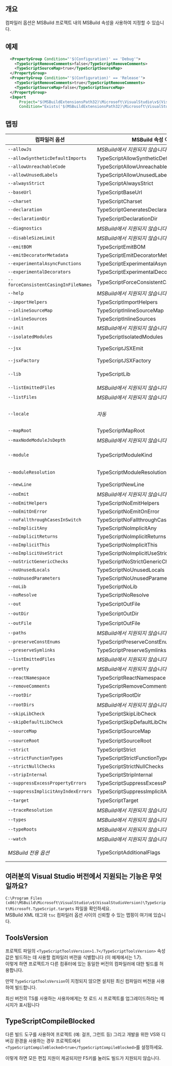 ## 개요

컴파일러 옵션은 MSBuild 프로젝트 내의 MSBuild 속성을 사용하여 지정할 수 있습니다.

## 예제

```XML
  <PropertyGroup Condition="'$(Configuration)' == 'Debug'">
    <TypeScriptRemoveComments>false</TypeScriptRemoveComments>
    <TypeScriptSourceMap>true</TypeScriptSourceMap>
  </PropertyGroup>
  <PropertyGroup Condition="'$(Configuration)' == 'Release'">
    <TypeScriptRemoveComments>true</TypeScriptRemoveComments>
    <TypeScriptSourceMap>false</TypeScriptSourceMap>
  </PropertyGroup>
  <Import
      Project="$(MSBuildExtensionsPath32)\Microsoft\VisualStudio\v$(VisualStudioVersion)\TypeScript\Microsoft.TypeScript.targets"
      Condition="Exists('$(MSBuildExtensionsPath32)\Microsoft\VisualStudio\v$(VisualStudioVersion)\TypeScript\Microsoft.TypeScript.targets')" />
```

## 맵핑

컴파일러 옵션                              | MSBuild 속성 이름                      | 허용된 값
---------------------------------------------|--------------------------------------------|-----------------
`--allowJs`                                  | *MSBuild에서 지원되지 않습니다*                 |
`--allowSyntheticDefaultImports`             | TypeScriptAllowSyntheticDefaultImports     | boolean
`--allowUnreachableCode`                     | TypeScriptAllowUnreachableCode             | boolean
`--allowUnusedLabels`                        | TypeScriptAllowUnusedLabels                | boolean
`--alwaysStrict`                             | TypeScriptAlwaysStrict                     | boolean
`--baseUrl`                                  | TypeScriptBaseUrl                          | 파일 경로
`--charset`                                  | TypeScriptCharset                          |
`--declaration`                              | TypeScriptGeneratesDeclarations            | boolean
`--declarationDir`                           | TypeScriptDeclarationDir                   | 파일 경로
`--diagnostics`                              | *MSBuild에서 지원되지 않습니다*                 |
`--disableSizeLimit`                         | *MSBuild에서 지원되지 않습니다*                 |
`--emitBOM`                                  | TypeScriptEmitBOM                          | boolean
`--emitDecoratorMetadata`                    | TypeScriptEmitDecoratorMetadata            | boolean
`--experimentalAsyncFunctions`               | TypeScriptExperimentalAsyncFunctions       | boolean
`--experimentalDecorators`                   | TypeScriptExperimentalDecorators           | boolean
`--forceConsistentCasingInFileNames`         | TypeScriptForceConsistentCasingInFileNames | boolean
`--help`                                     | *MSBuild에서 지원되지 않습니다*                 |
`--importHelpers`                            | TypeScriptImportHelpers                    | boolean
`--inlineSourceMap`                          | TypeScriptInlineSourceMap                  | boolean
`--inlineSources`                            | TypeScriptInlineSources                    | boolean
`--init`                                     | *MSBuild에서 지원되지 않습니다*                 |
`--isolatedModules`                          | TypeScriptIsolatedModules                  | boolean
`--jsx`                                      | TypeScriptJSXEmit                          | `React` 또는 `Preserve`
`--jsxFactory`                               | TypeScriptJSXFactory                       | 제한된 이름
`--lib`                                      | TypeScriptLib                              | 쉼표로 구분된 문자열 목록
`--listEmittedFiles`                         | *MSBuild에서 지원되지 않습니다*                 |
`--listFiles`                                | *MSBuild에서 지원되지 않습니다*                 |
`--locale`                                   | *자동*                                | 자동으로 PreferredUILang 값 설정
`--mapRoot`                                  | TypeScriptMapRoot                          | 파일 경로
`--maxNodeModuleJsDepth`                     | *MSBuild에서 지원되지 않습니다*                 |
`--module`                                   | TypeScriptModuleKind                       | `AMD`, `CommonJs`, `UMD`, `System` or `ES6`
`--moduleResolution`                         | TypeScriptModuleResolution                 | `Classic` 또는 `Node`
`--newLine`                                  | TypeScriptNewLine                          | `CRLF` 또는 `LF`
`--noEmit`                                   | *MSBuild에서 지원되지 않습니다*                 |
`--noEmitHelpers`                            | TypeScriptNoEmitHelpers                    | boolean
`--noEmitOnError`                            | TypeScriptNoEmitOnError                    | boolean
`--noFallthroughCasesInSwitch`               | TypeScriptNoFallthroughCasesInSwitch       | boolean
`--noImplicitAny`                            | TypeScriptNoImplicitAny                    | boolean
`--noImplicitReturns`                        | TypeScriptNoImplicitReturns                | boolean
`--noImplicitThis`                           | TypeScriptNoImplicitThis                   | boolean
`--noImplicitUseStrict`                      | TypeScriptNoImplicitUseStrict              | boolean
`--noStrictGenericChecks`                    | TypeScriptNoStrictGenericChecks            | boolean
`--noUnusedLocals`                           | TypeScriptNoUnusedLocals                   | boolean
`--noUnusedParameters`                       | TypeScriptNoUnusedParameters               | boolean
`--noLib`                                    | TypeScriptNoLib                            | boolean
`--noResolve`                                | TypeScriptNoResolve                        | boolean
`--out`                                      | TypeScriptOutFile                          | 파일 경로
`--outDir`                                   | TypeScriptOutDir                           | 파일 경로
`--outFile`                                  | TypeScriptOutFile                          | 파일 경로
`--paths`                                    | *MSBuild에서 지원되지 않습니다*                 |
`--preserveConstEnums`                       | TypeScriptPreserveConstEnums               | boolean
`--preserveSymlinks`                         | TypeScriptPreserveSymlinks                 | boolean
`--listEmittedFiles`                         | *MSBuild에서 지원되지 않습니다*                 |
`--pretty`                                   | *MSBuild에서 지원되지 않습니다*                 |
`--reactNamespace`                           | TypeScriptReactNamespace                   | string
`--removeComments`                           | TypeScriptRemoveComments                   | boolean
`--rootDir`                                  | TypeScriptRootDir                          | 파일 경로
`--rootDirs`                                 | *MSBuild에서 지원되지 않습니다*                 |
`--skipLibCheck`                             | TypeScriptSkipLibCheck                     | boolean
`--skipDefaultLibCheck`                      | TypeScriptSkipDefaultLibCheck              | boolean
`--sourceMap`                                | TypeScriptSourceMap                        | 파일 경로
`--sourceRoot`                               | TypeScriptSourceRoot                       | 파일 경로
`--strict`                                   | TypeScriptStrict                           | boolean
`--strictFunctionTypes`                      | TypeScriptStrictFunctionTypes              | boolean
`--strictNullChecks`                         | TypeScriptStrictNullChecks                 | boolean
`--stripInternal`                            | TypeScriptStripInternal                    | boolean
`--suppressExcessPropertyErrors`             |  TypeScriptSuppressExcessPropertyErrors    | boolean
`--suppressImplicitAnyIndexErrors`           | TypeScriptSuppressImplicitAnyIndexErrors   | boolean
`--target`                                   | TypeScriptTarget                           | `ES3`, `ES5`, 또는 `ES6`
`--traceResolution`                          | *MSBuild에서 지원되지 않습니다*                 |
`--types`                                    | *MSBuild에서 지원되지 않습니다*                 |
`--typeRoots`                                | *MSBuild에서 지원되지 않습니다*                 |
`--watch`                                    | *MSBuild에서 지원되지 않습니다*                 |
*MSBuild 전용 옵션*                        | TypeScriptAdditionalFlags                  | *모든 컴파일러 옵션*

## 여러분의 Visual Studio 버전에서 지원되는 기능은 무엇일까요?

`C:\Program Files (x86)\MSBuild\Microsoft\VisualStudio\v$(VisualStudioVersion)\TypeScript\Microsoft.TypeScript.targets` 파일을 확인하세요.  
MSBuild XML 태그와 `tsc` 컴파일러 옵션 사이의 신뢰할 수 있는 맵핑이 여기에 있습니다.

## ToolsVersion

프로젝트 파일의 `<TypeScriptToolsVersion>1.7</TypeScriptToolsVersion>` 속성 값은 빌드하는 데 사용할 컴파일러 버전을 식별합니다 (이 예제에서는 1.7).  
이렇게 하면 프로젝트가 다른 컴퓨터에 있는 동일한 버전의 컴파일러에 대한 빌드를 허용합니다.

만약 `TypeScriptToolsVersion`이 지정되지 않으면 설치된 최신 컴파일러 버전을 사용하여 빌드합니다.

최신 버전의 TS를 사용하는 사용자에게는 첫 로드 시 프로젝트를 업그레이드하라는 메시지가 표시됩니다

## TypeScriptCompileBlocked

다른 빌드 도구를 사용하여 프로젝트 (예: 걸프, 그런트 등) 그리고 개발을 위한 VS와 디버깅 환경을 사용하는 경우 프로젝트에서 `<TypeScriptCompileBlocked>true</TypeScriptCompileBlocked>`를 설정하세요.

이렇게 하면 모든 편집 지원이 제공되지만 F5키를 눌러도 빌드가 지원되지 않습니다.
